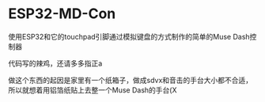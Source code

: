 # ESP32-MD-Con

使用ESP32和它的touchpad引脚通过模拟键盘的方式制作的简单的Muse Dash控制器

代码写的辣鸡，还请多多指正a

做这个东西的起因是家里有一个纸箱子，做成sdvx和音击的手台大小都不合适，
所以就想着用铝箔纸贴上去整一个Muse Dash的手台(X